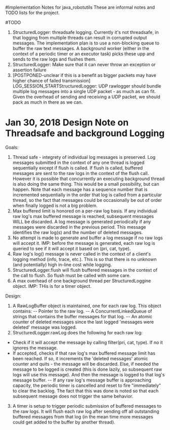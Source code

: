#Implementation Notes for java_robotutils
These are informal notes and TODO lists for the project.

#TODO
1. StructuredLogger: threadsafe logging. Currently it's not threadsafe, in that
   logging from multiple threads can result in corrupted output messages. The
   implementation plan is to use a non-blocking queue to buffer the raw 
   text messages. A background worker (either in the context of a periodic timer
   or an executor task) picks these upp and sends to the raw logs and flushes
   them.
1. StructuredLogger: Make sure that it can never throw an exception or assertion
   failure
1. [POSTPONED-unclear if this is a benefit as bigger packets may have higher
   chance of failed transmission] LOG_SESSION_STARTStructuredLogger: UDP rawlogger should bundle multiple log messages into
   a single UDP packet - as much as can fit. Given the overhead of sending and
   receiving a UDP packet, we should pack as much in there as we can.


# Jan 30, 2018 Design Note on Threadsafe and background Logging
Goals:
1. Thread safe - integrety of individual log messages is preserved. Log messages submitted in the context of any one thread is logged sequentially except if flush is called. If flush is called, buffered messages are sent to the  raw logs in the context of the flush call. However it is possible that concurrently an executing background thread is also doing the same thing. This would be a small possibility, but can happen. Note that each message has a sequence number that is incremented sequentially in the order that log is called from a particular thread, so the fact that messages could be occasionally be out of order when finally logged is not a big problem.
2. Max buffered limit is honored on a per-raw log basis. If any individual raw log's max buffered  message is reached, subsequent messages WILL be discarded. A log message is generated periodically if any messages were discarded in the previous period. This message identifies the raw log(s) and the number of deleted messages.
3. No attempt is made to generate and buffer a log message if no raw logs will accept it. IMP: before the message is generated, each raw log is queried to see if it will accept it based on (pri, cat, type).
4. Raw log's log() message is never called in the context of a client's logging method (info, trace, etc.). This is so that there is no unknown (and potentially) high in-line cost while logging.
2. StructuredLogger.flush will flush buffered messages in the context of the call to flush. So flush must be called 
with some care.
5. A max overhead of one background thread per StructuredLoggine object. IMP: THis is for a timer object.

Design:
1. A RawLogBuffer object is maintained, one for each raw log. This object contains:
    -- Pointer to the raw log.
    -- A ConcurrentLinkedQueue of strings that contains the buffer messages for that log.
    -- An atomic counter of deleted messages since the last logged 'messages were deleted' message was logged.
2. StructuredLogger.rawLog does the following for each raw log:
  - Check if it will accept the message by calling filter(pri, cat, type). If no it ignores the message.
  - If accepted, checks if that raw log's max buffered message limit has been reached. If so, it increments the 'deleted messages' atomic counter and quits - the message will be discarded. Else, if needed the message to be
  logged is created (this is done lazily, so subsequent raw logs will use this message). And then the message is
  logged to that log's message buffer.
  -- If any raw log's message buffer is approaching capacity, the periodic timer is cancelled and reset to fire
   "immediately" to clear the backlog. The fact that this was done is noted so that each subsequent message does not
   trigger the same behavior.
3. A timer is setup to trigger periodic submission of buffered messages to the raw logs. It will flush each raw log
   after sending off all outstanding buffered messages from that log (in the mean time more messages could get
   added to the buffer by another thread). 
    

